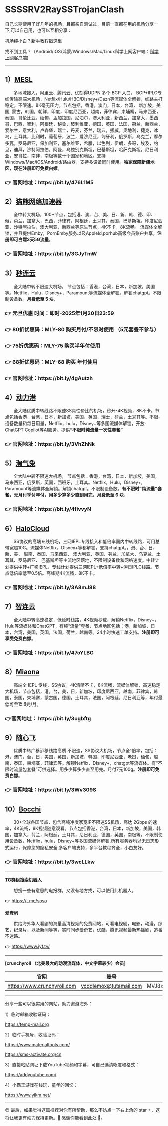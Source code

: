 # **SSSSRV2RaySSTrojanClash**

自己长期使用了好几年的机场，且都亲自测试过，目前一直都在用的机场分享一下,可以自己用，也可以互相分享：

机场纯小白？[新手教程戳这里](https://github.com/Thaisa0/ClashSSV2RaySSRTrojan/blob/main/content/content.md)

找不到工具？（Android/IOS/鸿蒙/Windows/Mac/Linux科学上网客户端：[科学上网客户端](https://github.com/Thaisa0/ClashSSV2RaySSRTrojan/blob/main/content/%E5%AE%A2%E6%88%B7%E7%AB%AF%E4%B8%8B%E8%BD%BD/kehuduan.md))

------

<b><h2>1）[MESL](https://qbwiue.meslcloud.com/#/register?code=WniLD0Xj)</h2></b>
<p>&nbsp;&nbsp;&nbsp;&nbsp;&nbsp;&nbsp;&nbsp;多地域接入，阿里云、腾讯云、优刻得UDPN 多个 BGP 入口， BGP+IPLC专线传输高端大机场，Netfilx/Hulu/HBO/Disney+/Dazn等流媒体全解锁，线路主打稳定。不限速。8K毫无压力。节点包括，香港，澳门，日本，台湾， 新加坡，美国, 蒙古，韩国，朝鲜，印度，印度尼西亚，越南，菲律宾，柬埔寨，马来西亚，泰国，哥伦比亚，缅甸，孟加拉国，尼泊尔，澳大利亚，新西兰，加拿大，墨西哥，巴西，智利，阿根廷，秘鲁，玻利维亚，德国，英国，法国，荷兰，新西兰，爱尔兰，意大利，卢森堡，瑞士，丹麦，芬兰，瑞典，挪威，奥地利，捷克，冰岛，土耳其，比利时，葡萄牙，波兰，爱沙尼亚，匈牙利，俄罗斯，乌克兰，摩尔多瓦，罗马尼亚，保加利亚，塞尔维亚，希腊，以色列，伊朗，多哥，埃及，约旦，迪拜，沙特阿拉伯，阿曼，乌兹别克斯坦，巴基斯坦，哈萨克斯坦，尼日利亚，安哥拉，南非，南极等数十个国家和地区。支持Windows/Mac/iOS/Android/路由器，支持多设备同时使用。<strong>独家保障新疆地区，现在注册即可免费白嫖</strong>。 </p>

<h3>👉 官网地址：https://bit.ly/476L1M5</h3>

<b><h2>2）[猫熊网络加速器](https://mxwljsq.xyz/auth/register?code=LkNG)</h2></b>
<p>&nbsp;&nbsp;&nbsp;&nbsp;&nbsp;&nbsp;&nbsp;全中转大机场，100+节点，包括港、澳、台、美、日、新、韩、德、印、俄，荷兰，加拿大，巴西，菲律宾，阿根廷，土耳其，泰国，巴基斯坦，印度尼西亚，沙特阿拉伯，澳大利亚，新西兰等原生节点，4K不卡，8K流畅。 流媒体全解锁，并且提供Emby，PornEmby服务以及AppleId,porhub高级会员账户共享，<Strong>注册即可白嫖3天5G流量</Strong>。</p>

<h3>👉 官网地址：https://bit.ly/3GJyTmW</h3>

<b><h2>3）[秒连云](https://mly03-1111.miaolianyun.my/#/register?code=6BTFtic3)</h2></b>
<p>&nbsp;&nbsp;&nbsp;&nbsp;&nbsp;&nbsp;&nbsp;全大陆中转不限速大机场， 节点包括：香港，台湾，日本，新加坡，美国等。Netflix，Hulu，Disney+，Paramount等流媒体全解锁。解锁chatgpt。不限制设备数。<strong>月费低至 5 块</strong>，</p>

<h3>👉 元旦优惠 时间：即时-2025年1月20日23:59</h3>
<h3>👉 80折优惠码：MLY-80 购买月付/不限时使用 （5元套餐不参与）</h3>
<h3>👉 75折优惠码：MLY-75 购买半年付使用</h3>
<h3>👉 68折优惠码：MLY-68 购买 年付使用</h3>

<h3>👉 官网地址：https://bit.ly/4gAutzh</h3>

<b><h2>4）[动力港](https://dkwi2-80432.dongligang.xyz/#/register?code=xUcZ8i2L)</h2></b>
<p>&nbsp;&nbsp;&nbsp;&nbsp;&nbsp;&nbsp;&nbsp;全大陆优质中转线路不限速SS具性价比的机场，秒开-4K视频，8K不卡。节点包括香港，台湾，日本，新加坡，美国，英国，瑞士，荷兰，土耳其等。不限-设备数量和每日用量，Netflix，hulu，Disney+等多国流媒体解锁，开放-ChatGPT Copilot等AI服务。提供<Strong>“不限时纯流量一次性套餐”</Strong></p>

<h3>👉 官网地址：https://bit.ly/3VhZhNk</h3>

<b><h2>5）[淘气兔](https://taoqitu.me/index.html?register=OdyZEGNV)</h2></b>
<p>&nbsp;&nbsp;&nbsp;&nbsp;&nbsp;&nbsp;&nbsp;全大陆中转不限速大机场， 节点包括：香港，台湾，日本，新加坡，美国，马来西亚，俄罗斯，英国，西班牙，土耳其。Netflix，Hulu，Disney+，Paramount等流媒体全解锁。解锁chatgpt。不限制设备数。<strong>有不限时"纯流量"套餐，无月付季付年付，用多少算多少直到用完，月费低至 6 块</strong>，</p>

<h3>👉 官网地址：https://bit.ly/4fivvyN</h3>

<b><h2>6）[HaloCloud](https://cloud.halo.do/#/auth/signup;referral=nmxKiD0h)</h2></b>
<p>&nbsp;&nbsp;&nbsp;&nbsp;&nbsp;&nbsp;&nbsp;SS协议的高端专线机场，三网IEPL专线接入和低倍率国内中转线路，可用总带宽超10G。流媒体Netflix，DIsney+等都解锁，支持chatgpt。，港、台、日、新、美、 越南、泰国、马来西亚、 澳大利亚、英国、芬兰、加拿大、乌克兰、土耳其、罗马尼亚、 巴基斯坦等主流地区落地，不限制设备数和网络速度。中转计划提供中转+广移IEPL，专线计划提供三网IEPL+低倍率中转+沪日IPLC线路。节点低倍率低至0.5倍。高峰期4K流畅，8K不卡。</p>

<h3>👉 官网地址：https://bit.ly/3A8mJ88</h3>

<b><h2>7）[智连云](https://xinzhilian.xyz/register?code=sWdm0JKC)</h2></b>
<p>&nbsp;&nbsp;&nbsp;&nbsp;&nbsp;&nbsp;&nbsp;全大陆中转高速稳定，低延时线路，4K视频秒载，解锁Netflix，Disney+，Hulu等流媒体和ChatGPT，有纯“流量”套餐，节点地区包括：港，新加坡，日本，台湾，美国，英国，法国，荷兰，越南等。24小时快速工单支持。<strong>注册即可享受免费白嫖</strong>。</p>

<h3>👉 官网地址：https://bit.ly/47oYLBG</h3>

<b><h2>8）[Miaona](https://miaona.co/#/register?code=VeKwsak1)</h2></b>
<p>&nbsp;&nbsp;&nbsp;&nbsp;&nbsp;&nbsp;&nbsp;高端全 IEPL 专线，SS协议，4K清晰不卡，8K流畅，流媒体解锁，高速稳定大机场，节点包括，港，台，美，日，新加坡，印度尼西亚，越南，菲律宾，韩国，泰国，柬埔寨，蒙古国，德国，土耳其，法国，阿根廷，尼日利亚等，年付最低可至15.6元/月。</p>

<h3>👉官网地址： https://bit.ly/3ugbftg</h3>

<b><h2>9）[随心飞](https://suixinfei.co/#/register?code=lZCDAw1W)</h2></b>
<p>&nbsp;&nbsp;&nbsp;&nbsp;&nbsp;&nbsp;&nbsp;优质中转广移沪移线路高质 不限速，SS协议大机场，节点全1倍率，包括：港，澳门，台，日，美国，英国，新加坡，韩国，印度尼西亚，老挝，缅甸，越南，泰国，柬埔寨，菲律宾等。解锁Netflix，DIsney+，chatgpt等流媒体。有“不限时流量包套餐”可供选择。用多少算多少直至用完。月付7元100g。<strong>注册即可免费白嫖</strong>。</p>

<h3>👉 官网地址：https://bit.ly/3Wv309S</h3>

<b><h2>10）[Bocchi](https://bocchi.site/#/register?code=yv50YPu4)</h2></b>
<p>&nbsp;&nbsp;&nbsp;&nbsp;&nbsp;&nbsp;&nbsp;30+全球各国节点，包含高纯净度家宽IP不限速SS机场，高达 2Gbps 的速率，4K流畅，8K视频随意观看。节点包括香港，台湾，日本，新加坡，美国，韩国，加拿大，荷兰，阿根廷，土耳其，尼日利亚，德国，英国，南极等。不限制使用设备数，Netflix，hulu，Disney+等多国流媒体解锁,所有服务器均以无日志形式运行，保障您的隐私安全,多客户端支持，多平台教程齐全，小白友好。</p>

<h3>👉 官网地址：https://bit.ly/3wcLLkw</h3>

------

<b>[TG群组搜索机器人](https://github.com/wantToDoSomeThing/SSSSRV2RayClash)</b>
<p>&nbsp;&nbsp;&nbsp;&nbsp;&nbsp;&nbsp;&nbsp;想搜一些有意思的电报群，又没有地方找，可以使用此机器人。</p>

👉 https://t.me/soso

<b>[爱壹帆](https://www.iyf.tv/)</b>
<p>&nbsp;&nbsp;&nbsp;&nbsp;&nbsp;&nbsp;&nbsp;供给海外华人看剧的海量高清视频的免费网站，可看电视剧，电影，动漫，综艺，纪录片，以及新闻等等，实时同步爱奇艺，优酷，腾讯视频最新热播剧，追番不迷路。</p>

👉 https://www.iyf.tv/

------

<b>[crunchyroll （北美最大的动漫流媒体，中文字幕较少）会员]</b>

|    官网    |  账号   |  密码  |
|  :---------------------: | :---------------------: |  :---------------------: |
|   https://www.crunchyroll.com   |   vcddlemox@tutamail.com  |   MVJ8xeb@zeq9pnv3xez    |

------

分享一些可以很实用的网站，助力遨游海外：

1）临时邮箱收验证码：

https://temp-mail.org

2）临时手机号，收验证码：

https://www.materialtools.com/

https://sms-activate.org/cn

3）直接粘贴网址下载YouTube视频和字幕，可自己选清晰度和格式：

https://addyoutube.com/

4）小霸王游戏在线玩，童年的回忆：

https://www.yikm.net/

------

😊 最后，如果觉得这篇推荐对你有所帮助，那么不妨点一下右上角的 star ⭐️，这将让我更有动力保持更新。💚 感谢你能看到此处 💚。
